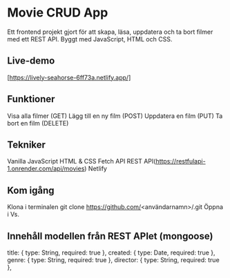 # Movie CRUD App

Ett frontend projekt gjort för att skapa, läsa, uppdatera och ta bort filmer med ett REST API. Byggt med JavaScript, HTML och CSS.

##  Live-demo

[https://lively-seahorse-6ff73a.netlify.app/]


## Funktioner

Visa alla filmer (GET)
Lägg till en ny film (POST)
Uppdatera en film (PUT)
Ta bort en film (DELETE)

## Tekniker
Vanilla JavaScript
HTML & CSS
Fetch API
REST API(https://restfulapi-1.onrender.com/api/movies)
Netlify 

## Kom igång
Klona i terminalen 
git clone https://github.com/<användarnamn>/<repository-namn>.git
Öppna i Vs.

## Innehåll modellen från REST APIet (mongoose)

title: { type: String, required: true },
created: { type: Date, required: true },
genre: { type: String, required: true },
director: { type: String, required: true },
